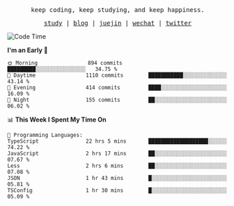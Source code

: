 <p align="center">
  <samp>
    <span>keep coding, keep studying, and keep happiness.</span>
  </samp>
</p>

<p align="center">
  <samp>
    <a href="https://github.com/ouduidui/fe-study">study</a> |
    <a href="https://deweyou.me">blog</a>  |
    <a href="https://juejin.cn/user/4309700183594366">juejin</a> |
    <a href="https://user-images.githubusercontent.com/54696834/165071004-6509e3f2-90c3-448c-9d92-3da42b0c2021.jpeg">wechat</a> |
    <a href="https://twitter.com/ouduidui">twitter</a>
  </samp>
</p>

<!--START_SECTION:waka-->
![Code Time](http://img.shields.io/badge/Code%20Time-3%2C070%20hrs%2010%20mins-blue)

**I'm an Early 🐤** 

```text
🌞 Morning                894 commits         █████████░░░░░░░░░░░░░░░░   34.75 % 
🌆 Daytime                1110 commits        ███████████░░░░░░░░░░░░░░   43.14 % 
🌃 Evening                414 commits         ████░░░░░░░░░░░░░░░░░░░░░   16.09 % 
🌙 Night                  155 commits         ██░░░░░░░░░░░░░░░░░░░░░░░   06.02 % 
```


📊 **This Week I Spent My Time On** 

```text
💬 Programming Languages: 
TypeScript               22 hrs 5 mins       ███████████████████░░░░░░   74.22 % 
JavaScript               2 hrs 17 mins       ██░░░░░░░░░░░░░░░░░░░░░░░   07.67 % 
Less                     2 hrs 6 mins        ██░░░░░░░░░░░░░░░░░░░░░░░   07.08 % 
JSON                     1 hr 43 mins        █░░░░░░░░░░░░░░░░░░░░░░░░   05.81 % 
TSConfig                 1 hr 30 mins        █░░░░░░░░░░░░░░░░░░░░░░░░   05.09 % 
```


<!--END_SECTION:waka-->
